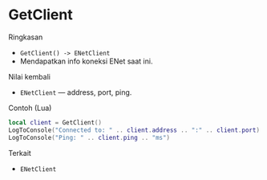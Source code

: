 # GetClient

Ringkasan
- `GetClient() -> ENetClient`
- Mendapatkan info koneksi ENet saat ini.

Nilai kembali
- `ENetClient` — address, port, ping.

Contoh (Lua)
```lua
local client = GetClient()
LogToConsole("Connected to: " .. client.address .. ":" .. client.port)
LogToConsole("Ping: " .. client.ping .. "ms")
```

Terkait
- `ENetClient`

